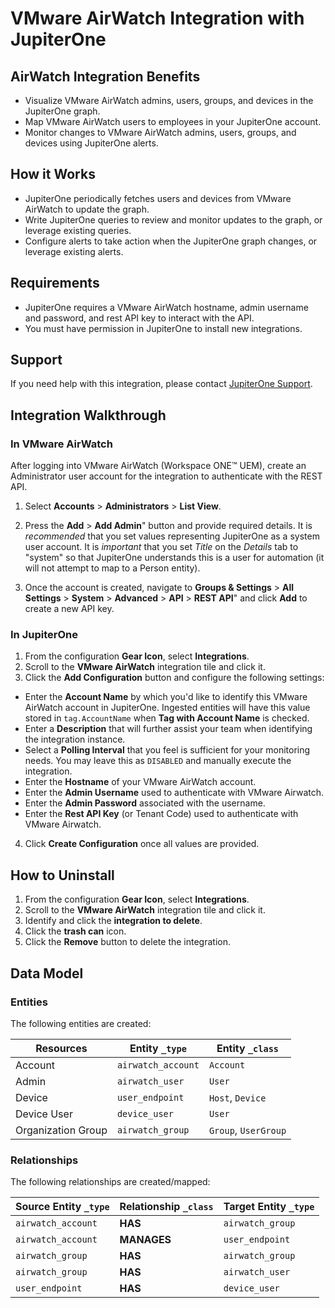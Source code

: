 # VMware AirWatch Integration with JupiterOne


## AirWatch Integration Benefits

- Visualize VMware AirWatch admins, users, groups, and devices in the JupiterOne graph.
- Map VMware AirWatch users to employees in your JupiterOne account.
- Monitor changes to VMware AirWatch admins, users, groups, and devices using JupiterOne alerts.

## How it Works

- JupiterOne periodically fetches users and devices from VMware AirWatch to update the graph.
- Write JupiterOne queries to review and monitor updates to the graph, or leverage existing queries.
- Configure alerts to take action when the JupiterOne graph changes, or leverage existing alerts.

## Requirements

- JupiterOne requires a VMware AirWatch hostname, admin username and password, and rest API key to interact with the API.
- You must have permission in JupiterOne to install new integrations.

## Support

If you need help with this integration, please contact [JupiterOne Support](https://community.askj1.com).

## Integration Walkthrough

### In VMware AirWatch

After logging into VMware AirWatch (Workspace ONE™️ UEM), create an Administrator user account for the integration to authenticate with the REST API.

1. Select **Accounts** > **Administrators** > **List View**.

2. Press the **Add** > **Add Admin**" button and provide required details. It is _recommended_ that you set values representing JupiterOne as a system user account. It is _important_ that you set _Title_ on the _Details_ tab to
   "system" so that JupiterOne understands this is a user for automation (it will not attempt to map to a Person entity).

3. Once the account is created, navigate to **Groups & Settings** > **All Settings** > **System** > **Advanced** > **API** > **REST API**" and click **Add** to create a new API key.

### In JupiterOne

1. From the configuration **Gear Icon**, select **Integrations**.
2. Scroll to the **VMware AirWatch** integration tile and click it.
3. Click the **Add Configuration** button and configure the following settings:

- Enter the **Account Name** by which you'd like to identify this VMware AirWatch account in JupiterOne. Ingested entities will have this value stored in `tag.AccountName` when **Tag with Account Name** is checked.
- Enter a **Description** that will further assist your team when identifying the integration instance.
- Select a **Polling Interval** that you feel is sufficient for your monitoring needs. You may leave this as `DISABLED` and manually execute the integration.
- Enter the **Hostname** of your VMware AirWatch account.
- Enter the **Admin Username** used to authenticate with VMware Airwatch.
- Enter the **Admin Password** associated with the username.
- Enter the **Rest API Key** (or Tenant Code) used to authenticate with VMware Airwatch.

4. Click **Create Configuration** once all values are provided.

## How to Uninstall

1. From the configuration **Gear Icon**, select **Integrations**.
2. Scroll to the **VMware AirWatch** integration tile and click it.
3. Identify and click the **integration to delete**.
4. Click the **trash can** icon.
5. Click the **Remove** button to delete the integration.

<!-- {J1_DOCUMENTATION_MARKER_START} -->
<!--
********************************************************************************
NOTE: ALL OF THE FOLLOWING DOCUMENTATION IS GENERATED USING THE
"j1-integration document" COMMAND. DO NOT EDIT BY HAND! PLEASE SEE THE DEVELOPER
DOCUMENTATION FOR USAGE INFORMATION:

https://github.com/JupiterOne/sdk/blob/master/docs/integrations/development.md
********************************************************************************
-->

## Data Model

### Entities

The following entities are created:

| Resources          | Entity `_type`     | Entity `_class`      |
| ------------------ | ------------------ | -------------------- |
| Account            | `airwatch_account` | `Account`            |
| Admin              | `airwatch_user`    | `User`               |
| Device             | `user_endpoint`    | `Host`, `Device`     |
| Device User        | `device_user`      | `User`               |
| Organization Group | `airwatch_group`   | `Group`, `UserGroup` |

### Relationships

The following relationships are created/mapped:

| Source Entity `_type` | Relationship `_class` | Target Entity `_type` |
| --------------------- | --------------------- | --------------------- |
| `airwatch_account`    | **HAS**               | `airwatch_group`      |
| `airwatch_account`    | **MANAGES**           | `user_endpoint`       |
| `airwatch_group`      | **HAS**               | `airwatch_group`      |
| `airwatch_group`      | **HAS**               | `airwatch_user`       |
| `user_endpoint`       | **HAS**               | `device_user`         |

<!--
********************************************************************************
END OF GENERATED DOCUMENTATION AFTER BELOW MARKER
********************************************************************************
-->
<!-- {J1_DOCUMENTATION_MARKER_END} -->
